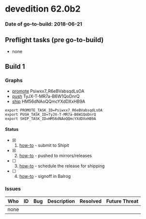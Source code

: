 # devedition 62.0b2

### Date of go-to-build: 2018-06-21

## Preflight tasks (pre go-to-build)
- none

## Build 1  

### Graphs
* [promote](https://tools.taskcluster.net/push-inspector/#/Psiwxx7_R6eBVabsqdLsOA) Psiwxx7_R6eBVabsqdLsOA
* [push](https://tools.taskcluster.net/push-inspector/#/TyJX-T-MR7a-B6W1QoDnrQ) TyJX-T-MR7a-B6W1QoDnrQ
* [ship](https://tools.taskcluster.net/push-inspector/#/HM56dNAoQQmcYXdDXxHB9A) HM56dNAoQQmcYXdDXxHB9A
```
export PROMOTE_TASK_ID=Psiwxx7_R6eBVabsqdLsOA
export PUSH_TASK_ID=TyJX-T-MR7a-B6W1QoDnrQ
export SHIP_TASK_ID=HM56dNAoQQmcYXdDXxHB9A
```


#### Status
- [x] 1.  [how-to](https://wiki.mozilla.org/Release:Release_Automation_on_Mercurial:Starting_a_Release#Submit_to_Ship_It)  - submit to Shipit
- [x] 2.  [how-to](https://github.com/mozilla-releng/releasewarrior-2.0/blob/master/docs/release-promotion/desktop/howto.md#push-artifacts-to-releases-directory)  - pushed to mirrors/releases
- [ ] 3.  [how-to](https://github.com/mozilla-releng/releasewarrior-2.0/blob/master/docs/release-promotion/desktop/howto.md#ship-the-release)  - schedule the release for shipping
- [ ] 4.  [how-to](https://github.com/mozilla-releng/releasewarrior-2.0/blob/master/docs/release-promotion/desktop/howto.md#obtain-sign-offs-for-changes)  - signoff in Balrog

### Issues
| Who                 | ID               | Bug                                                                 | Description                | Resolved                | Future Threat                |
| ------------------- | ---------------- | ------------------------------------------------------------------- | -------------------------- | ----------------------- | ---------------------------- |
| none | | | | | |

